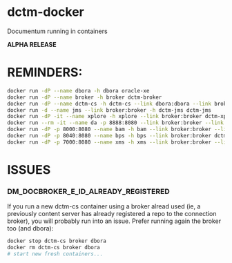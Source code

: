 dctm-docker
===========

Documentum running in containers

**ALPHA RELEASE**

# REMINDERS:

```bash
docker run -dP --name dbora -h dbora oracle-xe  
docker run -dP --name broker -h broker dctm-broker  
docker run -dP --name dctm-cs -h dctm-cs --link dbora:dbora --link broker:broker dctm-cs  
docker run -d --name jms --link broker:broker -h dctm-jms dctm-jms 
docker run -dP -it --name xplore -h xplore --link broker:broker dctm-xplore    
docker run --rm -it --name da -p 8888:8080 --link broker:broker --link dctm-cs:dctm-cs dctm-da  
docker run -dP -p 8000:8080 --name bam -h bam --link broker:broker --link dbora:dbora dctm-bam  
docker run -dP -p 8040:8080 --name bps -h bps --link broker:broker dctm-bps  
docker run -dP -p 7000:8080 --name xms -h xms --link broker:broker --link dctm-cs:dctm-cs --link dbora:dbora --link bam:bam --link xplore:xplore dctm-xmsagent  

```

# ISSUES

### DM_DOCBROKER_E_ID_ALREADY_REGISTERED  
If you run a new dctm-cs container using a broker alread used (ie, a previously content server has already registered a repo to the connection broker), you will probably run into an issue. Prefer running again the broker too (and dbora):  
```bash
docker stop dctm-cs broker dbora  
docker rm dctm-cs broker dbora  
# start new fresh containers...
```
